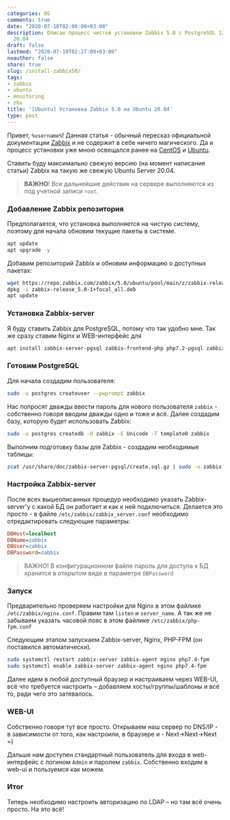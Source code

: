 ```yaml
---
categories: OS
comments: true
date: "2020-07-10T02:00:00+03:00"
description: Описан процесс чистой установки Zabbix 5.0 с PostgreSQL 12 на Ubuntu
  20.04
draft: false
lastmod: "2020-07-10T02:27:09+03:00"
noauthor: false
share: true
slug: /install-zabbix50/
tags:
- zabbix
- ubuntu
- monitoring
- zbx
title: '[Ubuntu] Установка Zabbix 5.0 на Ubuntu 20.04'
type: post
---
```

Привет, `%username%`! Данная статья - обычный пересказ официальной документации [Zabbix](https://www.zabbix.com/download?zabbix=5.0&os_distribution=ubuntu&os_version=20.04_focal&db=postgresql&ws=nginx) и не содержит в себе ничего магического. Да и процесс установки уже мною освещался ранее на [CentOS](https://jtprog.ru/install-zabbix-centos/) и [Ubuntu](https://jtprog.ru/install-zabbix-ubuntu/).

Ставить буду максимально свежую версию (на момент написания статьи) Zabbix на такую же свежую Ubuntu Server 20.04.

> **ВАЖНО**! Все дальнейшие действия на сервере выполняются из под учетной записи `root`.

### **Добавление Zabbix репозитория**

Предполагается, что установка выполняется на чистую систему, поэтому для начала обновим текущие пакеты в системе.
```bash
apt update
apt upgrade -y
```
Добавим репозиторий Zabbix и обновим информацию о доступных пакетах:

```bash
wget https://repo.zabbix.com/zabbix/5.0/ubuntu/pool/main/z/zabbix-release/zabbix-release_5.0-1+focal_all.deb
dpkg -i zabbix-release_5.0-1+focal_all.deb
apt update
```
### **Установка Zabbix-server**

Я буду ставить Zabbix для PostgreSQL, потому что так удобно мне. Так же сразу ставим Nginx и WEB-интерфейс для 
```bash
apt install zabbix-server-pgsql zabbix-frontend-php php7.2-pgsql zabbix-nginx-conf zabbix-agent -y
```

### **Готовим PostgreSQL**
Для начала создадим пользователя:
```bash
sudo -u postgres createuser --pwprompt zabbix
```
Нас попросят дважды ввести пароль для нового пользователя `zabbix` - собственно говоря вводим дважды одно и тоже и всё. Далее создадим базу, которую будет использовать Zabbix:
```bash
sudo -u postgres createdb -O zabbix -E Unicode -T template0 zabbix
```
Выполним подготовку базы для Zabbix - создадим необходимые таблицы:
```bash
zcat /usr/share/doc/zabbix-server-pgsql/create.sql.gz | sudo -u zabbix psql zabbix
```

### **Настройка Zabbix-server**
После всех вышеописанных процедур необходимо указать Zabbix-server'у с какой БД он работает и как к ней подключиться. Делается это просто - в файле `/etc/zabbix/zabbix_server.conf` необходимо отредактировать следующие параметры:
```ini
DBHost=localhost
DBName=zabbix
DBUser=zabbix
DBPassword=zabbix
```
> ВАЖНО! В конфигурационном файле пароль для доступа к БД хранится в открытом виде в параметре `DBPassword`

### **Запуск**

Предварительно проверяем настройки для Nginx в этом файлике `/etc/zabbix/nginx.conf`. Правим там `listen` и `server_name`. А так же не забываем указать часовой пояс в этом файлике `/etc/zabbix/php-fpm.conf`

Следующим этапом запускаем Zabbix-server, Nginx, PHP-FPM (он поставился автоматически).
```bash
sudo systemctl restart zabbix-server zabbix-agent nginx php7.4-fpm
sudo systemctl enable zabbix-server zabbix-agent nginx php7.4-fpm
```
Далее идем в любой доступный браузер и настраиваем через WEB-UI, всё что требуется настроить – добавляем хосты/группы/шаблоны и всё то, ради чего это затевалось.

### **WEB-UI**
Собственно говоря тут все просто. Открываем наш сервер по DNS/IP - в зависимости от того, как настроили, в браузере и - Next->Next->Next =)

Дальше нам доступен стандартный пользователь для входа в web-интерфейс с логином `Admin` и паролем `zabbix`. Собственно входим в web-ui и пользуемся как можем.

### **Итог**
Теперь необходимо настроить авторизацию по LDAP – но там всё очень просто. На это всё!
